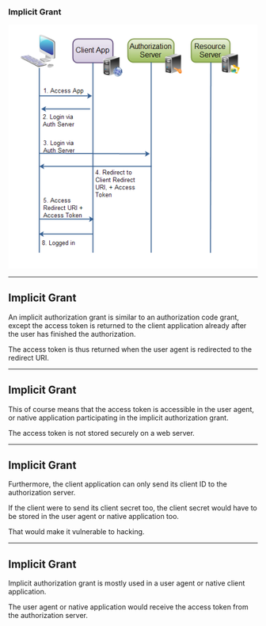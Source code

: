 ### Implicit Grant

![](images/implicit.png)

---

## Implicit Grant

An implicit authorization grant is similar to an authorization code grant, except the access token is returned to the client application already after the user has finished the authorization.

The access token is thus returned when the user agent is redirected to the redirect URI.

---

## Implicit Grant

This of course means that the access token is accessible in the user agent, or native application participating in the implicit authorization grant.

The access token is not stored securely on a web server.

---

## Implicit Grant

Furthermore, the client application can only send its client ID to the authorization server.

If the client were to send its client secret too, the client secret would have to be stored in the user agent or native application too.

That would make it vulnerable to hacking.

---

## Implicit Grant

Implicit authorization grant is mostly used in a user agent or native client application.

The user agent or native application would receive the access token from the authorization server.
